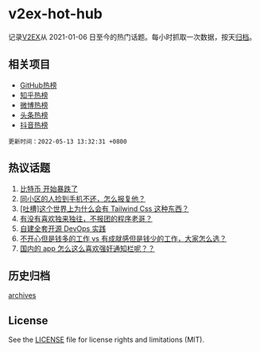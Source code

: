# v2ex-hot-hub

 记录[V2EX](https://www.v2ex.com/)从 2021-01-06 日至今的热门话题。每小时抓取一次数据，按天[归档](archives)。
 
 ## 相关项目

- [GitHub热榜](https://github.com/snaildev/github-hot-hub)
- [知乎热榜](https://github.com/snaildev/zhihu-hot-hub)
- [微博热榜](https://github.com/snaildev/weibo-hot-hub)
- [头条热榜](https://github.com/snaildev/toutiao-hot-hub)
- [抖音热榜](https://github.com/snaildev/douyin-hot-hub)


 `更新时间：2022-05-13 13:32:31 +0800`

## 热议话题

1. [比特币 开始暴跌了](https://www.v2ex.com/t/852413)
1. [同小区的人捡到手机不还，怎么报复他？](https://www.v2ex.com/t/852536)
1. [[吐槽]这个世界上为什么会有 Tailwind Css 这种东西？](https://www.v2ex.com/t/852519)
1. [有没有喜欢独来独往，不报团的程序老哥？](https://www.v2ex.com/t/852565)
1. [自建全套开源 DevOps 实践](https://www.v2ex.com/t/852433)
1. [不开心但是钱多的工作 vs 有成就感但是钱少的工作，大家怎么选？](https://www.v2ex.com/t/852503)
1. [国内的 app 怎么这么喜欢强奸通知栏呢？？](https://www.v2ex.com/t/852557)

## 历史归档

[archives](archives)

## License

See the [LICENSE](LICENSE) file for license rights and limitations (MIT).
